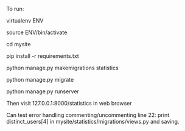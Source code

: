 To run:

virtualenv ENV

source ENV/bin/activate

cd mysite

pip install -r requirements.txt

python manage.py makemigrations statistics

python manage.py migrate

python manage.py runserver

Then visit 127.0.0.1:8000/statistics in web browser

Can test error handling commenting/uncommenting line 22: print distinct_users[4] in mysite/statistics/migrations/views.py and saving.